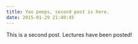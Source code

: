 ```yaml
---
title: Yao peeps, second post is here.
date: 2015-01-29 21:40:45
---
```


This is a second post. Lectures have been posted!